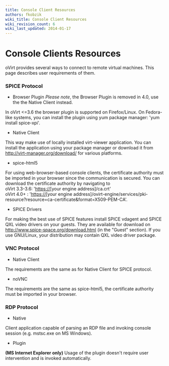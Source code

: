```yaml
---
title: Console Client Resources
authors: fkobzik
wiki_title: Console Client Resources
wiki_revision_count: 6
wiki_last_updated: 2014-01-17
---
```


# Console Clients Resources

oVirt provides several ways to connect to remote virtual machines. This page describes user requirements of them.

### SPICE Protocol

*   Browser Plugin
*Please note*, the Browser Plugin is removed in 4.0, use the the Native Client instead.

In oVirt <=3.6 the browser plugin is supported on Firefox/Linux. On Fedora-like systems, you can install the plugin using yum package manager: 'yum install spice-xpi'.

*   Native Client

This way make use of locally installed virt-viewer application. You can install the application using your package manager or download it from <http://virt-manager.org/download/> for various platforms.

*   spice-html5

For using web-browser-based console clients, the certificate authority must be imported in your browser since the communication is secured. You can download the certificate authority by navigating to<br>
  oVirt 3.3-3.6: '<https://>[your engine address]/ca.crt'<br>
  oVirt 4.0+ : '<https://>[your engine address]/ovirt-engine/services/pki-resource?resource=ca-certificate&format=X509-PEM-CA'.

*   SPICE Drivers

For making the best use of SPICE features install SPICE vdagent and SPICE QXL video drivers on your guests. They are available for download on <http://www.spice-space.org/download.html> (in the "Guest" section). If you use GNU/Linux, your distribution may contain QXL video driver package.

### VNC Protocol

*   Native Client

The requirements are the same as for Native Client for SPICE protocol.

*   noVNC

The requirements are the same as spice-html5, the certificate authority must be imported in your browser.

### RDP Protocol

*   Native

Client application capable of parsing an RDP file and invoking console session (e.g. mstsc.exe on MS Windows).

*   Plugin

<b>(MS Internet Explorer only)</b> Usage of the plugin doesn't require user intervention and is invoked automatically.

